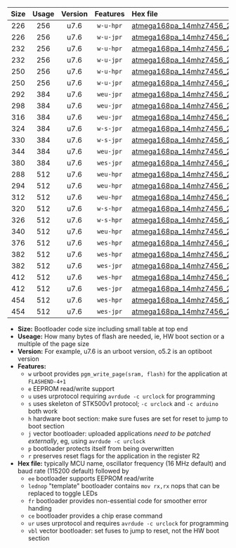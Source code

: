 |Size|Usage|Version|Features|Hex file|
|:-:|:-:|:-:|:-:|:--|
|226|256|u7.6|`w-u-hpr`|[atmega168pa_14mhz7456_230400bps_ur.hex](https://raw.githubusercontent.com/stefanrueger/urboot/main/atmega168pa_14mhz7456_230400bps_ur.hex)|
|226|256|u7.6|`w-u-jpr`|[atmega168pa_14mhz7456_230400bps_ur_vbl.hex](https://raw.githubusercontent.com/stefanrueger/urboot/main/atmega168pa_14mhz7456_230400bps_ur_vbl.hex)|
|232|256|u7.6|`w-u-hpr`|[atmega168pa_14mhz7456_230400bps_lednop_ur.hex](https://raw.githubusercontent.com/stefanrueger/urboot/main/atmega168pa_14mhz7456_230400bps_lednop_ur.hex)|
|232|256|u7.6|`w-u-jpr`|[atmega168pa_14mhz7456_230400bps_lednop_ur_vbl.hex](https://raw.githubusercontent.com/stefanrueger/urboot/main/atmega168pa_14mhz7456_230400bps_lednop_ur_vbl.hex)|
|250|256|u7.6|`w-u-hpr`|[atmega168pa_14mhz7456_230400bps_lednop_fr_ur.hex](https://raw.githubusercontent.com/stefanrueger/urboot/main/atmega168pa_14mhz7456_230400bps_lednop_fr_ur.hex)|
|250|256|u7.6|`w-u-jpr`|[atmega168pa_14mhz7456_230400bps_lednop_fr_ur_vbl.hex](https://raw.githubusercontent.com/stefanrueger/urboot/main/atmega168pa_14mhz7456_230400bps_lednop_fr_ur_vbl.hex)|
|292|384|u7.6|`weu-jpr`|[atmega168pa_14mhz7456_230400bps_ee_ur_vbl.hex](https://raw.githubusercontent.com/stefanrueger/urboot/main/atmega168pa_14mhz7456_230400bps_ee_ur_vbl.hex)|
|298|384|u7.6|`weu-jpr`|[atmega168pa_14mhz7456_230400bps_ee_lednop_ur_vbl.hex](https://raw.githubusercontent.com/stefanrueger/urboot/main/atmega168pa_14mhz7456_230400bps_ee_lednop_ur_vbl.hex)|
|316|384|u7.6|`weu-jpr`|[atmega168pa_14mhz7456_230400bps_ee_lednop_fr_ur_vbl.hex](https://raw.githubusercontent.com/stefanrueger/urboot/main/atmega168pa_14mhz7456_230400bps_ee_lednop_fr_ur_vbl.hex)|
|324|384|u7.6|`w-s-jpr`|[atmega168pa_14mhz7456_230400bps_vbl.hex](https://raw.githubusercontent.com/stefanrueger/urboot/main/atmega168pa_14mhz7456_230400bps_vbl.hex)|
|330|384|u7.6|`w-s-jpr`|[atmega168pa_14mhz7456_230400bps_lednop_vbl.hex](https://raw.githubusercontent.com/stefanrueger/urboot/main/atmega168pa_14mhz7456_230400bps_lednop_vbl.hex)|
|344|384|u7.6|`weu-jpr`|[atmega168pa_14mhz7456_230400bps_ee_lednop_fr_ce_ur_vbl.hex](https://raw.githubusercontent.com/stefanrueger/urboot/main/atmega168pa_14mhz7456_230400bps_ee_lednop_fr_ce_ur_vbl.hex)|
|380|384|u7.6|`wes-jpr`|[atmega168pa_14mhz7456_230400bps_ee_vbl.hex](https://raw.githubusercontent.com/stefanrueger/urboot/main/atmega168pa_14mhz7456_230400bps_ee_vbl.hex)|
|288|512|u7.6|`weu-hpr`|[atmega168pa_14mhz7456_230400bps_ee_ur.hex](https://raw.githubusercontent.com/stefanrueger/urboot/main/atmega168pa_14mhz7456_230400bps_ee_ur.hex)|
|294|512|u7.6|`weu-hpr`|[atmega168pa_14mhz7456_230400bps_ee_lednop_ur.hex](https://raw.githubusercontent.com/stefanrueger/urboot/main/atmega168pa_14mhz7456_230400bps_ee_lednop_ur.hex)|
|312|512|u7.6|`weu-hpr`|[atmega168pa_14mhz7456_230400bps_ee_lednop_fr_ur.hex](https://raw.githubusercontent.com/stefanrueger/urboot/main/atmega168pa_14mhz7456_230400bps_ee_lednop_fr_ur.hex)|
|320|512|u7.6|`w-s-hpr`|[atmega168pa_14mhz7456_230400bps.hex](https://raw.githubusercontent.com/stefanrueger/urboot/main/atmega168pa_14mhz7456_230400bps.hex)|
|326|512|u7.6|`w-s-hpr`|[atmega168pa_14mhz7456_230400bps_lednop.hex](https://raw.githubusercontent.com/stefanrueger/urboot/main/atmega168pa_14mhz7456_230400bps_lednop.hex)|
|340|512|u7.6|`weu-hpr`|[atmega168pa_14mhz7456_230400bps_ee_lednop_fr_ce_ur.hex](https://raw.githubusercontent.com/stefanrueger/urboot/main/atmega168pa_14mhz7456_230400bps_ee_lednop_fr_ce_ur.hex)|
|376|512|u7.6|`wes-hpr`|[atmega168pa_14mhz7456_230400bps_ee.hex](https://raw.githubusercontent.com/stefanrueger/urboot/main/atmega168pa_14mhz7456_230400bps_ee.hex)|
|382|512|u7.6|`wes-hpr`|[atmega168pa_14mhz7456_230400bps_ee_lednop.hex](https://raw.githubusercontent.com/stefanrueger/urboot/main/atmega168pa_14mhz7456_230400bps_ee_lednop.hex)|
|382|512|u7.6|`wes-jpr`|[atmega168pa_14mhz7456_230400bps_ee_lednop_vbl.hex](https://raw.githubusercontent.com/stefanrueger/urboot/main/atmega168pa_14mhz7456_230400bps_ee_lednop_vbl.hex)|
|412|512|u7.6|`wes-hpr`|[atmega168pa_14mhz7456_230400bps_ee_lednop_fr.hex](https://raw.githubusercontent.com/stefanrueger/urboot/main/atmega168pa_14mhz7456_230400bps_ee_lednop_fr.hex)|
|412|512|u7.6|`wes-jpr`|[atmega168pa_14mhz7456_230400bps_ee_lednop_fr_vbl.hex](https://raw.githubusercontent.com/stefanrueger/urboot/main/atmega168pa_14mhz7456_230400bps_ee_lednop_fr_vbl.hex)|
|454|512|u7.6|`wes-hpr`|[atmega168pa_14mhz7456_230400bps_ee_lednop_fr_ce.hex](https://raw.githubusercontent.com/stefanrueger/urboot/main/atmega168pa_14mhz7456_230400bps_ee_lednop_fr_ce.hex)|
|454|512|u7.6|`wes-jpr`|[atmega168pa_14mhz7456_230400bps_ee_lednop_fr_ce_vbl.hex](https://raw.githubusercontent.com/stefanrueger/urboot/main/atmega168pa_14mhz7456_230400bps_ee_lednop_fr_ce_vbl.hex)|

- **Size:** Bootloader code size including small table at top end
- **Useage:** How many bytes of flash are needed, ie, HW boot section or a multiple of the page size
- **Version:** For example, u7.6 is an urboot version, o5.2 is an optiboot version
- **Features:**
  + `w` urboot provides `pgm_write_page(sram, flash)` for the application at `FLASHEND-4+1`
  + `e` EEPROM read/write support
  + `u` uses urprotocol requiring `avrdude -c urclock` for programming
  + `s` uses skeleton of STK500v1 protocol; `-c urclock` and `-c arduino` both work
  + `h` hardware boot section: make sure fuses are set for reset to jump to boot section
  + `j` vector bootloader: uploaded applications *need to be patched externally*, eg, using `avrdude -c urclock`
  + `p` bootloader protects itself from being overwritten
  + `r` preserves reset flags for the application in the register R2
- **Hex file:** typically MCU name, oscillator frequency (16 MHz default) and baud rate (115200 default) followed by
  + `ee` bootloader supports EEPROM read/write
  + `lednop` "template" bootloader contains `mov rx,rx` nops that can be replaced to toggle LEDs
  + `fr` bootloader provides non-essential code for smoother error handing
  + `ce` bootloader provides a chip erase command
  + `ur` uses urprotocol and requires `avrdude -c urclock` for programming
  + `vbl` vector bootloader: set fuses to jump to reset, not the HW boot section
